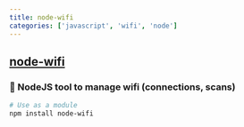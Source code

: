 ```yaml
---
title: node-wifi
categories: ['javascript', 'wifi', 'node']
---
```

## [node-wifi](https://github.com/friedrith/node-wifi)

### 📶 NodeJS tool to manage wifi (connections, scans)


```bash
# Use as a module
npm install node-wifi
```
